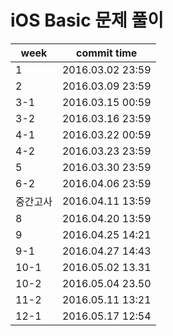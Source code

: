 # iOS Basic 문제 풀이

| week | commit time |
|----------------|-----------------------------------------------|
| 1 | 2016.03.02 23:59 |
| 2 | 2016.03.09 23:59 |
| 3-1 | 2016.03.15 00:59 |
| 3-2 | 2016.03.16 23:59 |  
| 4-1 | 2016.03.22 00:59 |
| 4-2 | 2016.03.23 23:59 |
| 5 | 2016.03.30 23:59 | 
| 6-2 | 2016.04.06 23:59 | 
| 중간고사 | 2016.04.11 13:59 | 
| 8 | 2016.04.20 13:59 | 
| 9 | 2016.04.25 14:21 |
| 9-1 | 2016.04.27 14:43 |
| 10-1 | 2016.05.02 13.31 |
| 10-2 | 2016.05.04 23.50 |
| 11-2 | 2016.05.11 13:21 |
| 12-1 | 2016.05.17 12:54 |
